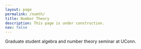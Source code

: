 ```yaml
---
layout: page
permalink: /numth/
title: Number Theory
description: This page is under construction. 
nav: false
---
```


Graduate student algebra and number theory seminar at UConn. 
